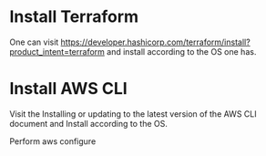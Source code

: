 # Install Terraform

One can visit https://developer.hashicorp.com/terraform/install?product_intent=terraform and install according to the OS one has.

# Install AWS CLI
Visit the Installing or updating to the latest version of the AWS CLI document and Install according to the OS.


Perform aws configure
